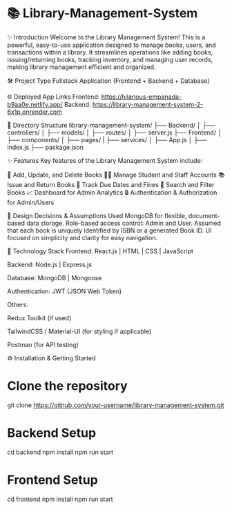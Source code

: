 # 📚 Library-Management-System
✨ Introduction
Welcome to the Library Management System!
This is a powerful, easy-to-use application designed to manage books, users, and transactions within a library.
It streamlines operations like adding books, issuing/returning books, tracking inventory, and managing user records, making library management efficient and organized.

🛠 Project Type
Fullstack Application
(Frontend + Backend + Database)

🌐 Deployed App Links
Frontend: https://hilarious-empanada-b9aa0e.netlify.app/
Backend: https://library-management-system-2-6x1p.onrender.com

📂 Directory Structure
library-management-system/
├── Backend/
│   ├── controllers/
│   ├── models/
│   ├── routes/
│   ├── server.js
├── Frontend/
│   ├── components/
│   ├── pages/
|   ├── services/
│   ├── App.js
│   ├── index.js
├── package.json

✨ Features
Key features of the Library Management System include:

📖 Add, Update, and Delete Books
👨‍🎓 Manage Student and Staff Accounts
📚 Issue and Return Books
📅 Track Due Dates and Fines
🔎 Search and Filter Books
📈 Dashboard for Admin Analytics
🔒 Authentication & Authorization for Admin/Users

🧠 Design Decisions & Assumptions
Used MongoDB for flexible, document-based data storage.
Role-based access control: Admin and User.
Assumed that each book is uniquely identified by ISBN or a generated Book ID.
UI focused on simplicity and clarity for easy navigation.

🧰 Technology Stack
Frontend: React.js | HTML | CSS | JavaScript

Backend: Node.js | Express.js

Database: MongoDB | Mongoose

Authentication: JWT (JSON Web Token)

Others:

Redux Toolkit (if used)

TailwindCSS / Material-UI (for styling if applicable)

Postman (for API testing)


⚙️ Installation & Getting Started
# Clone the repository
git clone https://github.com/your-username/library-management-system.git

# Backend Setup
cd backend
npm install
npm run start

# Frontend Setup
cd frontend
npm install
npm run start



